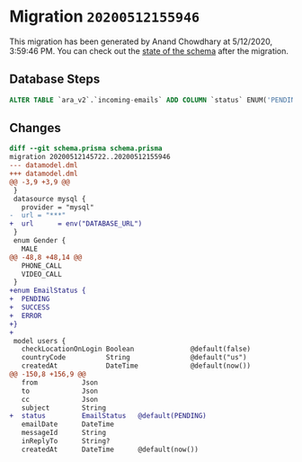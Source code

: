 # Migration `20200512155946`

This migration has been generated by Anand Chowdhary at 5/12/2020, 3:59:46 PM.
You can check out the [state of the schema](./schema.prisma) after the migration.

## Database Steps

```sql
ALTER TABLE `ara_v2`.`incoming-emails` ADD COLUMN `status` ENUM('PENDING', 'SUCCESS', 'ERROR') NOT NULL DEFAULT 'PENDING' ;
```

## Changes

```diff
diff --git schema.prisma schema.prisma
migration 20200512145722..20200512155946
--- datamodel.dml
+++ datamodel.dml
@@ -3,9 +3,9 @@
 }
 datasource mysql {
   provider = "mysql"
-  url = "***"
+  url      = env("DATABASE_URL")
 }
 enum Gender {
   MALE
@@ -48,8 +48,14 @@
   PHONE_CALL
   VIDEO_CALL
 }
+enum EmailStatus {
+  PENDING
+  SUCCESS
+  ERROR
+}
+
 model users {
   checkLocationOnLogin Boolean              @default(false)
   countryCode          String               @default("us")
   createdAt            DateTime             @default(now())
@@ -150,8 +156,9 @@
   from           Json
   to             Json
   cc             Json
   subject        String
+  status         EmailStatus   @default(PENDING)
   emailDate      DateTime
   messageId      String
   inReplyTo      String?
   createdAt      DateTime      @default(now())
```


